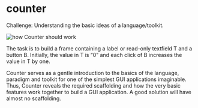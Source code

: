 # counter

Challenge: Understanding the basic ideas of a language/toolkit.

![how Counter should work]()

The task is to build a frame containing a label or read-only textfield T and a button B. Initially, the value in T is “0” and each click of B increases the value in T by one.

Counter serves as a gentle introduction to the basics of the language, paradigm and toolkit for one of the simplest GUI applications imaginable. Thus, Counter reveals the required scaffolding and how the very basic features work together to build a GUI application. A good solution will have almost no scaffolding.